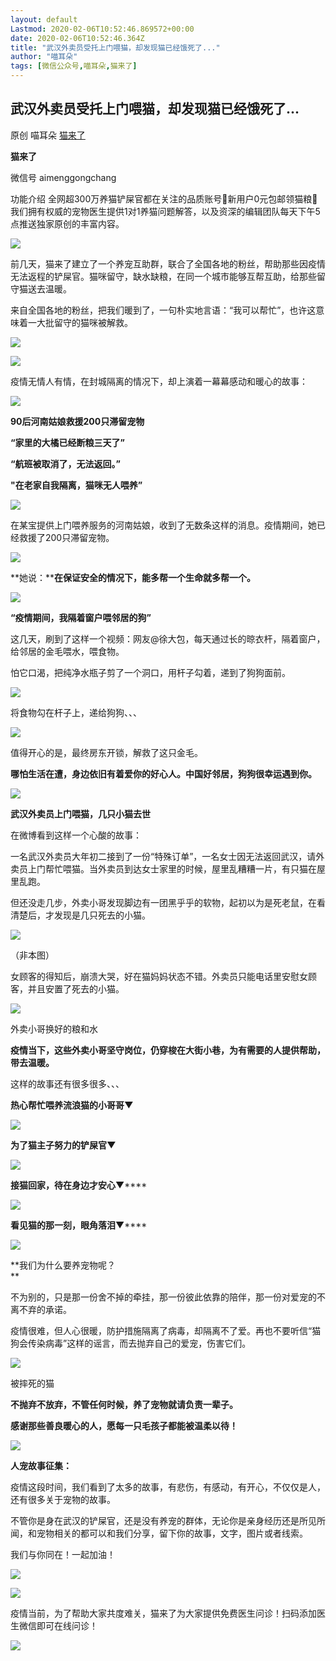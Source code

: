 ```yaml
---
layout: default
Lastmod: 2020-02-06T10:52:46.869572+00:00
date: 2020-02-06T10:52:46.364Z
title: "武汉外卖员受托上门喂猫，却发现猫已经饿死了..."
author: "喵耳朵"
tags: [微信公众号,喵耳朵,猫来了]
---
```


武汉外卖员受托上门喂猫，却发现猫已经饿死了...
------------------------

原创 喵耳朵 [猫来了](javascript:void(0);)

**猫来了** 

微信号 aimenggongchang

功能介绍 全网超300万养猫铲屎官都在关注的品质账号🎁新用户0元包邮领猫粮🎁我们拥有权威的宠物医生提供1对1养猫问题解答，以及资深的编辑团队每天下午5点推送独家原创的丰富内容。

![](https://images.weserv.nl/?url=https%3A%2F%2Fmmbiz.qpic.cn%2Fmmbiz_gif%2Fn6kw3MicQvcItxqEricWAia50Znx664TnR3TmwdEgEWWf2RO3I6J21EvOA3DGvVYPhqM8wObyGLA5Jk3Z9SrhKQAA%2F640%3Fwx_fmt%3Dgif)

  

前几天，猫来了建立了一个养宠互助群，联合了全国各地的粉丝，帮助那些因疫情无法返程的铲屎官。猫咪留守，缺水缺粮，在同一个城市能够互帮互助，给那些留守猫送去温暖。

  

来自全国各地的粉丝，把我们暖到了，一句朴实地言语：“我可以帮忙”，也许这意味着一大批留守的猫咪被解救。

  

![](https://images.weserv.nl/?url=https%3A%2F%2Fmmbiz.qpic.cn%2Fmmbiz_jpg%2Fn6kw3MicQvcJDVtMgrLic8p99Sicfax7MXRg0Yt2QgHBdmqZN98ywcvibV1kWCA8uneEgz5ohxMC3zddFlDicQ3hv9g%2F640%3Fwx_fmt%3Djpeg)

![](https://images.weserv.nl/?url=https%3A%2F%2Fmmbiz.qpic.cn%2Fmmbiz_jpg%2Fn6kw3MicQvcJDVtMgrLic8p99Sicfax7MXRS1GNIcMBEpnIHye7FxJ9jRf50tMk6BcLeXz0skEeibZNL7htelnU9bA%2F640%3Fwx_fmt%3Djpeg)

  

疫情无情人有情，在封城隔离的情况下，却上演着一幕幕感动和暖心的故事：

  

  

![](https://images.weserv.nl/?url=https%3A%2F%2Fmmbiz.qpic.cn%2Fmmbiz_png%2Fn6kw3MicQvcKgYWNYz1OAmPzW3BV2OiaZDIPRJ9wd2KqftpVeUO4BcsN4hJb6U4RmZwlsd9JcibnVj6AAZxiaauibNA%2F640%3Fwx_fmt%3Dpng)

**90后河南姑娘救援200只滞留宠物**

  

**“家里的大橘已经断粮三天了”**  

**“航班被取消了，无法返回。”**

**"在老家自我隔离，猫咪无人喂养”**

  

![](https://images.weserv.nl/?url=https%3A%2F%2Fmmbiz.qpic.cn%2Fmmbiz_gif%2Fn6kw3MicQvcJDVtMgrLic8p99Sicfax7MXRpBkdPcz9oayY1ts5dp3IWlvSicsST1XgvTs2gCcBptdzAibrzsMLDhNQ%2F640%3Fwx_fmt%3Dgif)

  

在某宝提供上门喂养服务的河南姑娘，收到了无数条这样的消息。疫情期间，她已经救援了200只滞留宠物。

  

![](https://images.weserv.nl/?url=https%3A%2F%2Fmmbiz.qpic.cn%2Fmmbiz_gif%2Fn6kw3MicQvcJDVtMgrLic8p99Sicfax7MXRWB8FnaP3p81yuHbQiaER3ZScAOhvCtZtskJqWNwlAibRVMiariaVxTGDTg%2F640%3Fwx_fmt%3Dgif)

  

**她说：****在保证安全的情况下，能多帮一个生命就多帮一个。**

![](https://images.weserv.nl/?url=https%3A%2F%2Fmmbiz.qpic.cn%2Fmmbiz_png%2Fn6kw3MicQvcKgYWNYz1OAmPzW3BV2OiaZDtC0Jxy0e5wTicRicSvvZ1icyLRpRSjHrs8Qg3IhpDBplrUFrDXrgHo3MQ%2F640%3Fwx_fmt%3Dpng)

**“疫情期间，我隔着窗户喂邻居的狗”**  

  

这几天，刷到了这样一个视频：网友@徐大包，每天通过长的晾衣杆，隔着窗户，给邻居的金毛喂水，喂食物。

  

怕它口渴，把纯净水瓶子剪了一个洞口，用杆子勾着，递到了狗狗面前。

  

![](https://images.weserv.nl/?url=https%3A%2F%2Fmmbiz.qpic.cn%2Fmmbiz_gif%2Fn6kw3MicQvcJDVtMgrLic8p99Sicfax7MXRnRoc5W3FtmKzmXmSy28PDj3Eic0blk91LX9dIVgjfZYNwXwQIlIIhqg%2F640%3Fwx_fmt%3Dgif)

  

将食物勾在杆子上，递给狗狗、、、  

  

![](https://images.weserv.nl/?url=https%3A%2F%2Fmmbiz.qpic.cn%2Fmmbiz_gif%2Fn6kw3MicQvcJDVtMgrLic8p99Sicfax7MXRFk0ZSCNrsKUibwBhCCVWSghvvShQxC2NiaY3ehFu4wich68mklGTZParQ%2F640%3Fwx_fmt%3Dgif)

  

值得开心的是，最终房东开锁，解救了这只金毛。

  

**哪怕生活在遭，身边依旧有着爱你的好心人。中国好邻居，狗狗很幸运遇到你。**

  

  

![](https://images.weserv.nl/?url=https%3A%2F%2Fmmbiz.qpic.cn%2Fmmbiz_png%2Fn6kw3MicQvcKgYWNYz1OAmPzW3BV2OiaZDaPd0bicxIUVA6ib4XG3BoRciaIhClTuVfic33Iw3ibQ3WZ2nabVy8akUu4w%2F640%3Fwx_fmt%3Dpng)

**武汉外卖员上门喂猫，几只小猫去世**

  

在微博看到这样一个心酸的故事：

  

一名武汉外卖员大年初二接到了一份“特殊订单”，一名女士因无法返回武汉，请外卖员上门帮忙喂猫。当外卖员到达女士家里的时候，屋里乱糟糟一片，有只猫在屋里乱跑。

  

但还没走几步，外卖小哥发现脚边有一团黑乎乎的软物，起初以为是死老鼠，在看清楚后，才发现是几只死去的小猫。

  

![](https://images.weserv.nl/?url=https%3A%2F%2Fmmbiz.qpic.cn%2Fmmbiz_jpg%2Fn6kw3MicQvcJDVtMgrLic8p99Sicfax7MXRJYlqUn0pfKAhndiaCy4XFicjVKAtxibaicPcKY55pQudovJgCUxm2l6Crg%2F640%3Fwx_fmt%3Djpeg)

（非本图）  

  

女顾客的得知后，崩溃大哭，好在猫妈妈状态不错。外卖员只能电话里安慰女顾客，并且安置了死去的小猫。

  

![](https://images.weserv.nl/?url=https%3A%2F%2Fmmbiz.qpic.cn%2Fmmbiz_jpg%2Fn6kw3MicQvcJDVtMgrLic8p99Sicfax7MXRQ8YsvGCJUwZWgyA0vrpM2vB2Xg8Z3DSZJZFhSVyzvX0rcOAG8WOf4A%2F640%3Fwx_fmt%3Djpeg)

外卖小哥换好的粮和水

  

**疫情当下，这些外卖小哥坚守岗位，仍穿梭在大街小巷，为有需要的人提供帮助，带去温暖。**

  

这样的故事还有很多很多、、、  

  

**热心帮忙喂养流浪猫的小哥哥▼**  

![](https://images.weserv.nl/?url=https%3A%2F%2Fmmbiz.qpic.cn%2Fmmbiz_jpg%2Fn6kw3MicQvcJDVtMgrLic8p99Sicfax7MXRSLDElejnHrXmM7usvqQ1aJicZksQuOliaOyoZrzSBxN8y01CSvjcX96g%2F640%3Fwx_fmt%3Djpeg)

  

**为了猫主子努力的铲屎官▼**

![](https://images.weserv.nl/?url=https%3A%2F%2Fmmbiz.qpic.cn%2Fmmbiz_jpg%2Fn6kw3MicQvcJDVtMgrLic8p99Sicfax7MXREy3oicVH4986n11HyFzBpuEn18lX871Qt1MT86Q2o8iciboicZs3ap458w%2F640%3Fwx_fmt%3Djpeg)

  

**接猫回家，待在身边才安心**▼****

![](https://images.weserv.nl/?url=https%3A%2F%2Fmmbiz.qpic.cn%2Fmmbiz_jpg%2Fn6kw3MicQvcJDVtMgrLic8p99Sicfax7MXRkCNiaYrhGpbj54juKNSJvpbVdwuWJY0iaqWapMmYz6r4KbjZWZ7mQ5uA%2F640%3Fwx_fmt%3Djpeg)

  

**看见猫的那一刻，眼角落泪**▼****

![](https://images.weserv.nl/?url=https%3A%2F%2Fmmbiz.qpic.cn%2Fmmbiz_jpg%2Fn6kw3MicQvcJDVtMgrLic8p99Sicfax7MXRniaRGNj1n8ZXlZpiaHb20xicwr82v4NOngWdXHhTysBoAeInUkBLfZcYg%2F640%3Fwx_fmt%3Djpeg)

  

**我们为什么要养宠物呢？  
**

  

不为别的，只是那一份舍不掉的牵挂，那一份彼此依靠的陪伴，那一份对爱宠的不离不弃的承诺。

  

疫情很难，但人心很暖，防护措施隔离了病毒，却隔离不了爱。再也不要听信“猫狗会传染病毒”这样的谣言，而去抛弃自己的爱宠，伤害它们。

  

![](https://images.weserv.nl/?url=https%3A%2F%2Fmmbiz.qpic.cn%2Fmmbiz_png%2Fn6kw3MicQvcJDVtMgrLic8p99Sicfax7MXRps4IibL90p5zK8e1tCpvZx0174wbvkOL5FibibH6qIvoJ7Cfj0Oicm0Egg%2F640%3Fwx_fmt%3Dpng)

被摔死的猫  

  

**不抛弃不放弃，不管任何时候，养了宠物就请负责一辈子。**

**感谢那些善良暖心的人，愿每一只毛孩子都能被温柔以待！**

  

![](https://images.weserv.nl/?url=https%3A%2F%2Fmmbiz.qpic.cn%2Fmmbiz_png%2F7QRTvkK2qC6Yug6l5lkg61bztM1fGp1lFKtRzvbMiaTxCevFfZblM6VWO3eb2nwUuMlDen2B5zgx82pice1kFKUw%2F640%3Fwx_fmt%3Dpng)

**人宠故事征集：**

疫情这段时间，我们看到了太多的故事，有悲伤，有感动，有开心，不仅仅是人，还有很多关于宠物的故事。

  

不管你是身在武汉的铲屎官，还是没有养宠的群体，无论你是亲身经历还是所见所闻，和宠物相关的都可以和我们分享，留下你的故事，文字，图片或者线索。

  

我们与你同在！一起加油！

  

**![](https://images.weserv.nl/?url=https%3A%2F%2Fmmbiz.qpic.cn%2Fmmbiz_png%2Fn6kw3MicQvcJDVtMgrLic8p99Sicfax7MXRVYpeMpgLpt9PEsqCY0HUGIIaiaawInyw8LQDhg9d6HWTg3KSgzJfN9Q%2F640%3Fwx_fmt%3Dpng)**

  

![](https://images.weserv.nl/?url=https%3A%2F%2Fmmbiz.qpic.cn%2Fmmbiz_gif%2Fn6kw3MicQvcItxqEricWAia50Znx664TnR3xIvs4Q8V0b5iaJU7n2uhrmHTY0GTwzIJPQMtK8t3z2dqVJZBGUan49w%2F640%3Fwx_fmt%3Dgif)

  

疫情当前，为了帮助大家共度难关，猫来了为大家提供免费医生问诊！扫码添加医生微信即可在线问诊！

  

![](https://images.weserv.nl/?url=https%3A%2F%2Fmmbiz.qpic.cn%2Fmmbiz_png%2Fn6kw3MicQvcIfOBc0AJKV4vu6aQncuBg6wwhXbBEHR3RaS7rpteDgKKPahadibvHNtkLwEpwy9Snev6lKicVejzdA%2F640%3Fwx_fmt%3Dpng)


